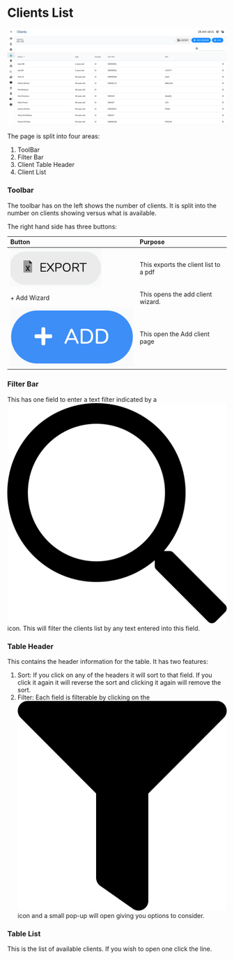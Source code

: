 # Clients List

![Client Overview page](../../../.gitbook/assets/screenshot-2020-01-28-at-18.31.10.png)

The page is split into four areas:

1. ToolBar
2. Filter Bar
3. Client Table Header
4. Client List

### Toolbar

The toolbar has on the left shows the number of clients. It is split into the number on clients showing versus what is available.

The right hand side has three buttons:

| Button | Purpose |
| :--- | :--- |
| ![](../../../.gitbook/assets/screenshot-2020-06-08-at-12.55.54.png)  | This exports the client list to a pdf |
| + Add Wizard | This opens the add client wizard. |
| ![](../../../.gitbook/assets/docs_add01.png)  | This open the Add client page |

### Filter Bar

This has one field to enter a text filter indicated by a ![](../../../.gitbook/assets/search.svg) icon. This will filter the clients list by any text entered into this field.

### Table Header

This contains the header information for the table. It has two features:

1. Sort: If you click on any of the headers it will sort to that field. If you click it again it will reverse the sort and clicking it again will remove the sort.
2. Filter: Each field is filterable by clicking on the ![](../../../.gitbook/assets/filter.svg) icon and a small pop-up will open giving you options to consider.

### Table List

This is the list of available clients. If you wish to open one click the line.

